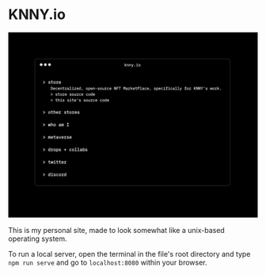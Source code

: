 # KNNY.io

![screenshot](/_site/img/screenshot.png)

This is my personal site, made to look somewhat like a unix-based operating system.

To run a local server, open the terminal in the file's root directory and type `npm run serve` and go to `localhost:8080` within your browser.